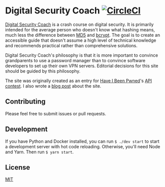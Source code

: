 # Digital Security Coach [![CircleCI](https://circleci.com/gh/dguo/digital-security-coach.svg?style=svg)](https://circleci.com/gh/dguo/digital-security-coach)
[Digital Security Coach](https://www.digitalsecuritycoach.com/) is a crash
course on digital security. It is primarily intended for the average person who
doesn't know what hashing means, much less the difference between
[MD5](https://en.wikipedia.org/wiki/MD5) and
[bcrypt](https://en.wikipedia.org/wiki/Bcrypt). The goal is to create an
accessible guide that doesn't assume a high level of technical knowledge and
recommends practical rather than comprehensive solutions.

Digital Security Coach's philosophy is that it is more important to convince
grandparents to use a password manager than to convince software developers to
set up their own VPN servers. Editorial decisions for this site should be guided
by this philosophy.

The site was originally created as an entry for [Have I Been
Pwned](https://haveibeenpwned.com/)'s [API
contest](https://www.troyhunt.com/do-something-awesome-with-have-i-been-pwned-and-win-a-lenovo-thinkpad/).
I also wrote a [blog
post](https://www.dannyguo.com/blog/digital-security-coach/) about the site.

## Contributing
Please feel free to submit issues or pull requests.

## Development
If you have Python and Docker installed, you can run `$ ./dev start` to start a
development server with hot code reloading. Otherwise, you'll need Node and
Yarn. Then run `$ yarn start`.

## License
[MIT](https://github.com/dguo/digital-security-coach/blob/master/LICENSE)
